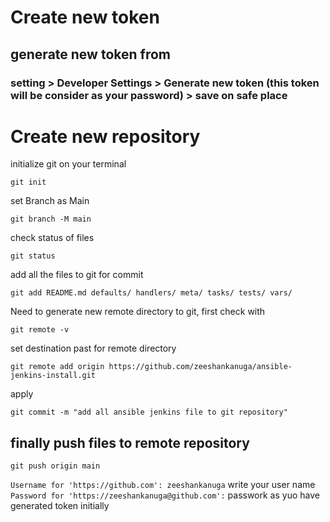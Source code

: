 
# Create new token
## generate new token from 
### setting > Developer Settings > Generate new token (this token will be consider as your password) > save on safe place 

# Create new repository 
initialize git on your terminal 
```
git init
```

set Branch as Main
```
git branch -M main
```
check status of files
```
git status
```
add all the files to git for commit
```
git add README.md defaults/ handlers/ meta/ tasks/ tests/ vars/
```
Need to generate new remote directory to git, first check with 
```
git remote -v
```
set destination past for remote directory
```
git remote add origin https://github.com/zeeshankanuga/ansible-jenkins-install.git
```
apply
```
git commit -m "add all ansible jenkins file to git repository"
```

## finally push files to remote repository

```
git push origin main
```
``Username for 'https://github.com': zeeshankanuga`` write your user name
``Password for 'https://zeeshankanuga@github.com':`` passwork as yuo have generated token initially 
